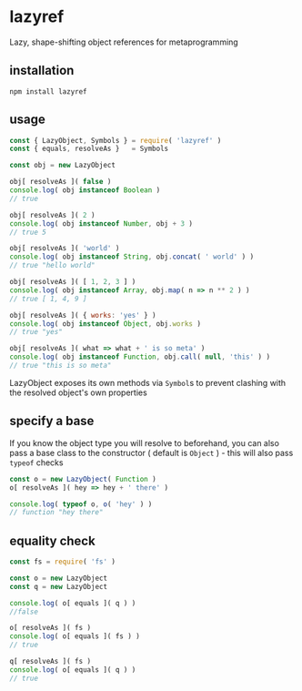 # lazyref

Lazy, shape-shifting object references for metaprogramming

## installation
```npm install lazyref```

## usage
```javascript
const { LazyObject, Symbols } = require( 'lazyref' )
const { equals, resolveAs }   = Symbols

const obj = new LazyObject

obj[ resolveAs ]( false )
console.log( obj instanceof Boolean )
// true

obj[ resolveAs ]( 2 )
console.log( obj instanceof Number, obj + 3 )
// true 5

obj[ resolveAs ]( 'world' )
console.log( obj instanceof String, obj.concat( ' world' ) )
// true "hello world"

obj[ resolveAs ]( [ 1, 2, 3 ] )
console.log( obj instanceof Array, obj.map( n => n ** 2 ) )
// true [ 1, 4, 9 ]

obj[ resolveAs ]( { works: 'yes' } )
console.log( obj instanceof Object, obj.works )
// true "yes"

obj[ resolveAs ]( what => what + ' is so meta' )
console.log( obj instanceof Function, obj.call( null, 'this' ) )
// true "this is so meta"
```
LazyObject exposes its own methods via ```Symbol```s to prevent clashing with the resolved object's own properties

## specify a base
If you know the object type you will resolve to beforehand, you can also pass a base class to the constructor ( default is ```Object``` ) - this will also pass ```typeof``` checks
``` javascript
const o = new LazyObject( Function )
o[ resolveAs ]( hey => hey + ' there' )

console.log( typeof o, o( 'hey' ) )
// function "hey there"
```

## equality check
```javascript
const fs = require( 'fs' )

const o = new LazyObject
const q = new LazyObject

console.log( o[ equals ]( q ) )
//false

o[ resolveAs ]( fs )
console.log( o[ equals ]( fs ) )
// true

q[ resolveAs ]( fs )
console.log( o[ equals ]( q ) )
// true
```